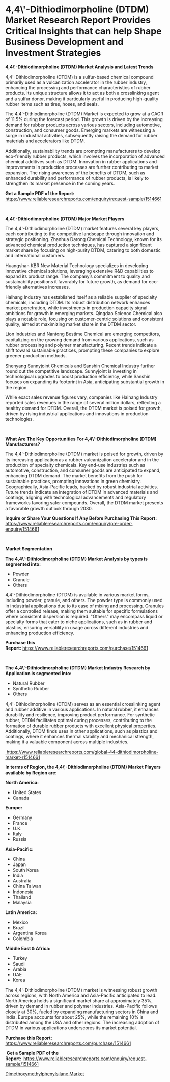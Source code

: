 <p><h1>4,4\'-Dithiodimorpholine (DTDM) Market Research Report Provides Critical Insights that can help Shape Business Development and Investment Strategies</h1></p><p><strong>4,4\'-Dithiodimorpholine (DTDM) Market Analysis and Latest Trends</strong></p>
<p><p>4,4'-Dithiodimorpholine (DTDM) is a sulfur-based chemical compound primarily used as a vulcanization accelerator in the rubber industry, enhancing the processing and performance characteristics of rubber products. Its unique structure allows it to act as both a crosslinking agent and a sulfur donor, making it particularly useful in producing high-quality rubber items such as tires, hoses, and seals.</p><p>The 4,4'-Dithiodimorpholine (DTDM) Market is expected to grow at a CAGR of 11.5% during the forecast period. This growth is driven by the increasing demand for rubber products across various sectors, including automotive, construction, and consumer goods. Emerging markets are witnessing a surge in industrial activities, subsequently raising the demand for rubber materials and accelerators like DTDM.</p><p>Additionally, sustainability trends are prompting manufacturers to develop eco-friendly rubber products, which involves the incorporation of advanced chemical additives such as DTDM. Innovation in rubber applications and improvements in production processes are further contributing to market expansion. The rising awareness of the benefits of DTDM, such as enhanced durability and performance of rubber products, is likely to strengthen its market presence in the coming years.</p></p>
<p><strong>Get a Sample PDF of the Report:&nbsp;</strong> <a href="https://www.reliableresearchreports.com/enquiry/request-sample/1514661?utm_campaign=83&utm_medium=2&utm_source=Github&utm_content=ia&utm_term=17012025&utm_id=44-dithiodimorpholine-dtdm">https://www.reliableresearchreports.com/enquiry/request-sample/1514661</a></p>
<p>&nbsp;</p>
<p><strong>4,4\'-Dithiodimorpholine (DTDM) Major Market Players</strong></p>
<p><p>The 4,4'-Dithiodimorpholine (DTDM) market features several key players, each contributing to the competitive landscape through innovation and strategic positioning. Zhanhua Darong Chemical Technology, known for its advanced chemical production techniques, has captured a significant market share by focusing on high-purity DTDM, catering to both domestic and international customers.</p><p>Huangshan KBR New Material Technology specializes in developing innovative chemical solutions, leveraging extensive R&D capabilities to expand its product range. The company’s commitment to quality and sustainability positions it favorably for future growth, as demand for eco-friendly alternatives increases.</p><p>Haihang Industry has established itself as a reliable supplier of specialty chemicals, including DTDM. Its robust distribution network enhances market penetration, while investments in production capacity signal ambitions for growth in emerging markets. Qingdao Scienoc Chemical also plays a notable role, focusing on customer-centric solutions and consistent quality, aimed at maximizing market share in the DTDM sector.</p><p>Lion Industries and Nantong Bestime Chemical are emerging competitors, capitalizing on the growing demand from various applications, such as rubber processing and polymer manufacturing. Recent trends indicate a shift toward sustainable practices, prompting these companies to explore greener production methods.</p><p>Shenyang Sunnyjoint Chemicals and Sanshin Chemical Industry further round out the competitive landscape. Sunnyjoint is investing in technological upgrades to boost production efficiency, while Sanshin focuses on expanding its footprint in Asia, anticipating substantial growth in the region.</p><p>While exact sales revenue figures vary, companies like Haihang Industry reported sales revenues in the range of several million dollars, reflecting a healthy demand for DTDM. Overall, the DTDM market is poised for growth, driven by rising industrial applications and innovations in production technologies.</p></p>
<p>&nbsp;</p>
<p><strong>What Are The Key Opportunities For 4,4\'-Dithiodimorpholine (DTDM) Manufacturers?</strong></p>
<p><p>The 4,4'-Dithiodimorpholine (DTDM) market is poised for growth, driven by its increasing application as a rubber vulcanization accelerator and in the production of specialty chemicals. Key end-use industries such as automotive, construction, and consumer goods are anticipated to expand, enhancing DTDM demand. The market benefits from the push for sustainable practices, prompting innovations in green chemistry. Geographically, Asia-Pacific leads, backed by robust industrial activities. Future trends indicate an integration of DTDM in advanced materials and coatings, aligning with technological advancements and regulatory frameworks favoring safer compounds. Overall, the DTDM market presents a favorable growth outlook through 2030.</p></p>
<p><strong>Inquire or Share Your Questions If Any Before Purchasing This Report:</strong> <a href="https://www.reliableresearchreports.com/enquiry/pre-order-enquiry/1514661?utm_campaign=83&utm_medium=2&utm_source=Github&utm_content=ia&utm_term=17012025&utm_id=44-dithiodimorpholine-dtdm">https://www.reliableresearchreports.com/enquiry/pre-order-enquiry/1514661</a></p>
<p>&nbsp;</p>
<p><strong>Market Segmentation</strong></p>
<p><strong>The 4,4\'-Dithiodimorpholine (DTDM) Market Analysis by types is segmented into:</strong></p>
<p><ul><li>Powder</li><li>Granule</li><li>Others</li></ul></p>
<p><p>4,4'-Dithiodimorpholine (DTDM) is available in various market forms, including powder, granule, and others. The powder type is commonly used in industrial applications due to its ease of mixing and processing. Granules offer a controlled release, making them suitable for specific formulations where consistent dispersion is required. "Others" may encompass liquid or specialty forms that cater to niche applications, such as in rubber and plastics, ensuring versatility in usage across different industries and enhancing production efficiency.</p></p>
<p><strong>Purchase this Report:&nbsp;</strong><a href="https://www.reliableresearchreports.com/purchase/1514661?utm_campaign=83&utm_medium=2&utm_source=Github&utm_content=ia&utm_term=17012025&utm_id=44-dithiodimorpholine-dtdm">https://www.reliableresearchreports.com/purchase/1514661</a></p>
<p>&nbsp;</p>
<p><strong>The 4,4\'-Dithiodimorpholine (DTDM) Market Industry Research by Application is segmented into:</strong></p>
<p><ul><li>Natural Rubber</li><li>Synthetic Rubber</li><li>Others</li></ul></p>
<p><p>4,4'-Dithiodimorpholine (DTDM) serves as an essential crosslinking agent and rubber additive in various applications. In natural rubber, it enhances durability and resilience, improving product performance. For synthetic rubber, DTDM facilitates optimal curing processes, contributing to the formation of durable rubber products with excellent physical properties. Additionally, DTDM finds uses in other applications, such as plastics and coatings, where it enhances thermal stability and mechanical strength, making it a valuable component across multiple industries.</p></p>
<p><a href="https://www.reliableresearchreports.com/global-44-dithiodimorpholine-market-r1514661?utm_campaign=83&utm_medium=2&utm_source=Github&utm_content=ia&utm_term=17012025&utm_id=44-dithiodimorpholine-dtdm">&nbsp;https://www.reliableresearchreports.com/global-44-dithiodimorpholine-market-r1514661</a></p>
<p><strong>In terms of Region, the 4,4\'-Dithiodimorpholine (DTDM) Market Players available by Region are:</strong></p>
<p>
    <p> <strong> North America: </strong>
        <ul>
            <li>United States</li>
            <li>Canada</li>
        </ul>
        </p> 
    <p> <strong> Europe: </strong>
        <ul>
            <li>Germany</li>
            <li>France</li>
            <li>U.K.</li>
            <li>Italy</li>
            <li>Russia</li>
        </ul>
        </p> 
    <p> <strong> Asia-Pacific: </strong>
        <ul>
            <li>China</li>
            <li>Japan</li>
            <li>South Korea</li>
            <li>India</li>
            <li>Australia</li>
            <li>China Taiwan</li>
            <li>Indonesia</li>
            <li>Thailand</li>
            <li>Malaysia</li>
        </ul>
        </p> 
    <p> <strong> Latin America: </strong>
        <ul>
            <li>Mexico</li>
            <li>Brazil</li>
            <li>Argentina Korea</li>
            <li>Colombia</li>
        </ul>
        </p> 
    <p> <strong> Middle East & Africa: </strong>
        <ul>
            <li>Turkey</li>
            <li>Saudi</li>
            <li>Arabia</li>
            <li>UAE</li>
            <li>Korea</li>
        </ul>
    </p>
    </p>
<p><p>The 4,4'-Dithiodimorpholine (DTDM) market is witnessing robust growth across regions, with North America and Asia-Pacific anticipated to lead. North America holds a significant market share at approximately 35%, driven by demand in rubber and polymer industries. Asia-Pacific follows closely at 30%, fueled by expanding manufacturing sectors in China and India. Europe accounts for about 25%, while the remaining 10% is distributed among the USA and other regions. The increasing adoption of DTDM in various applications underscores its market potential.</p></p>
<p><strong>Purchase this Report: </strong><a href="https://www.reliableresearchreports.com/purchase/1514661?utm_campaign=83&utm_medium=2&utm_source=Github&utm_content=ia&utm_term=17012025&utm_id=44-dithiodimorpholine-dtdm">https://www.reliableresearchreports.com/purchase/1514661</a></p>
<p>&nbsp;<strong>Get a Sample PDF of the Report:&nbsp;&nbsp;</strong><a href="https://www.reliableresearchreports.com/enquiry/request-sample/1514661?utm_campaign=83&utm_medium=2&utm_source=Github&utm_content=ia&utm_term=17012025&utm_id=44-dithiodimorpholine-dtdm">https://www.reliableresearchreports.com/enquiry/request-sample/1514661</a></p>
<p><strong></strong></p>
<p><p><a href="https://github.com/mharielmesa/Market-Research-Report-List-5/blob/main/dimethoxymethylphenylsilane-market.md?utm_campaign=83&utm_medium=2&utm_source=Github&utm_content=ia&utm_term=17012025&utm_id=44-dithiodimorpholine-dtdm">Dimethoxymethylphenylsilane Market</a></p></p>